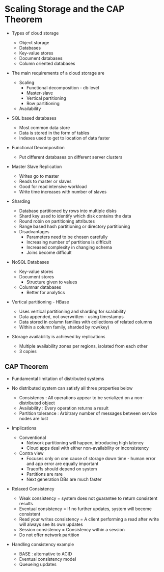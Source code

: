# Scaling Storage and the CAP Theorem

- Types of cloud storage
  - Object storage
  - Databases
  - Key-value stores
  - Document databases
  - Column oriented databases

- The main requirements of a cloud storage are
  - Scaling
    - Functional decomposition - db level
    - Master-slave
    - Vertical partitioning
    - Row partitioning
  - Availability

- SQL based databases
  - Most common data store
  - Data is stored in the form of tables
  - Indexes used to get to location of data faster

- Functional Decomposition
  - Put different databases on different server clusters
- Master Slave Replication
  - Writes go to master
  - Reads to master or slaves
  - Good for read intensive workload
  - Write time increases with number of slaves
- Sharding
  - Database partitioned by rows into multiple disks
  - Shard key used to identify which disk contains the data
  - Round robin on partitioning attributes
  - Range based hash partitioning or directory partitioning
  - Disadvantages
    - Parameters need to be chosen carefully
    - Increasing number of partitions is difficult
    - Increased complexity in changing schema
    - Joins become difficult

- NoSQL Databases
  - Key-value stores
  - Document stores
    - Structure given to values
  - Columnar databases
    - Better for analytics

- Vertical partitioning - HBase
  - Uses vertical partitioning and sharding for scalability
  - Data appended, not overwritten - using timestamps
  - Data stored in column families with collections of related columns
  - Within a column family, sharded by row(key)

- Storage availability is achieved by replications
  - Multiple availability zones per regions, isolated from each other
  - 3 copies

## CAP Theorem

- Fundamental limitation of distributed systems
- No distributed system can satisfy all three properties below
  - Consistency : All operations appear to be serialized on a non-distributed object
  - Availability : Every operation returns a result
  - Partition tolerance : Arbitrary number of messages between service nodes are lost
- Implications
  - Conventional
    - Network partitioning will happen, introducing high latency
    - Cloud apps deal with either non-availability or inconsistency
  - Contra view
    - Focuses only on one cause of storage down time - human error and app error are equally important
    - Traeoffs should depend on system
    - Partitions are rare
    - Next generation DBs are much faster
  
- Relaxed Consistency
  - Weak consistency = system does not guarantee to return consistent results
  - Eventual consistency = If no further updates, system will become consistent
  - Read your writes consistency = A client performing a read after write will always see its own updates
  - Session consistency = Consistency within a session
  - Do not offer network partition

- Handling consistency example
  - BASE : alternative to ACID
  - Eventual consistency model
  - Queueing updates